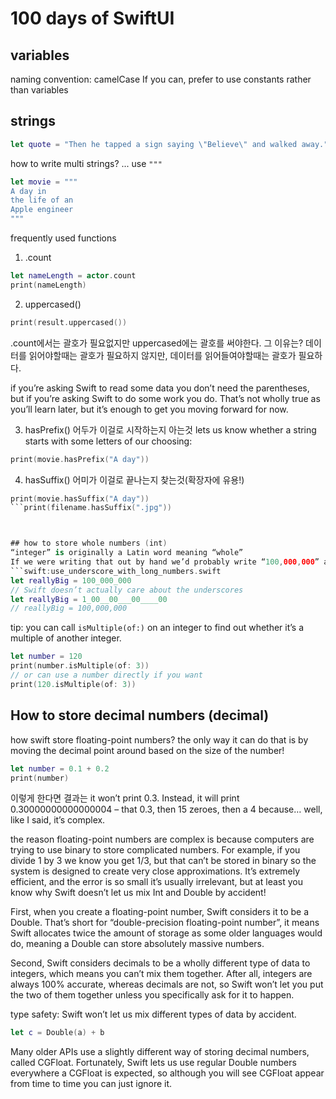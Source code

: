 # 100 days of SwiftUI

## variables
naming convention: camelCase
If you can, prefer to use constants rather than variables


## strings

```swift:backslash.swift
let quote = "Then he tapped a sign saying \"Believe\" and walked away."

```

how to write multi strings? ... use ```"""```
```swift:threeQuotes.swift
let movie = """
A day in
the life of an
Apple engineer
"""

```

frequently used functions
1. .count
```swift:count.swift
let nameLength = actor.count
print(nameLength)
```
2. uppercased()
```swift:uppercased.swift
print(result.uppercased())
```
.count에서는 괄호가 필요없지만 uppercased에는 괄호를 써야한다. 그 이유는?
데이터를 읽어야할때는 괄호가 필요하지 않지만, 데이터를 읽어들여야할때는 괄호가 필요하다.

if you’re asking Swift to read some data you don’t need the parentheses, but if you’re asking Swift to do some work you do. That’s not wholly true as you’ll learn later, but it’s enough to get you moving forward for now.


3. hasPrefix() 어두가 이걸로 시작하는지 아는것
lets us know whether a string starts with some letters of our choosing:
```swift:hasPrefix.swift
print(movie.hasPrefix("A day"))
```
4. hasSuffix() 어미가 이걸로 끝나는지 찾는것(확장자에 유용!)
```swift:hasPrefix.swift
print(movie.hasSuffix("A day"))
```print(filename.hasSuffix(".jpg"))



## how to store whole numbers (int)
“integer” is originally a Latin word meaning “whole”
If we were writing that out by hand we’d probably write “100,000,000” at which point it’s clear that the number is 100 million. Swift has something similar: you can use underscores, _, to break up numbers however you want.
```swift:use_underscore_with_long_numbers.swift
let reallyBig = 100_000_000
// Swift doesn’t actually care about the underscores
let reallyBig = 1_00__00___00____00
// reallyBig = 100,000,000
```

tip: you can call ```isMultiple(of:)``` on an integer to find out whether it’s a multiple of another integer.
```swift:isMultiple.swift
let number = 120
print(number.isMultiple(of: 3))
// or can use a number directly if you want
print(120.isMultiple(of: 3))
```

## How to store decimal numbers (decimal)
how swift store floating-point numbers? the only way it can do that is by moving the decimal point around based on the size of the number!
```swift
let number = 0.1 + 0.2
print(number)
```
이렇게 한다면 결과는 it won’t print 0.3. Instead, it will print 0.30000000000000004 – that 0.3, then 15 zeroes, then a 4 because… well, like I said, it’s complex.

the reason floating-point numbers are complex is because computers are trying to use binary to store complicated numbers. For example, if you divide 1 by 3 we know you get 1/3, but that can’t be stored in binary so the system is designed to create very close approximations. It’s extremely efficient, and the error is so small it’s usually irrelevant, but at least you know why Swift doesn’t let us mix Int and Double by accident!



First, when you create a floating-point number, Swift considers it to be a Double. That’s short for “double-precision floating-point number”, it means Swift allocates twice the amount of storage as some older languages would do, meaning a Double can store absolutely massive numbers. 

Second, Swift considers decimals to be a wholly different type of data to integers, which means you can’t mix them together. After all, integers are always 100% accurate, whereas decimals are not, so Swift won’t let you put the two of them together unless you specifically ask for it to happen.


type safety: Swift won’t let us mix different types of data by accident.

```swift
let c = Double(a) + b
```

Many older APIs use a slightly different way of storing decimal numbers, called CGFloat. Fortunately, Swift lets us use regular Double numbers everywhere a CGFloat is expected, so although you will see CGFloat appear from time to time you can just ignore it.




